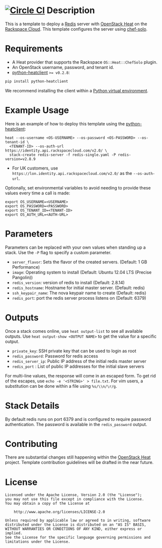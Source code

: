 [![Circle CI](https://circleci.com/gh/rackspace-orchestration-templates/redis-single/tree/master.png?style=shield)](https://circleci.com/gh/rackspace-orchestration-templates/redis-single)
Description
===========

This is a template to deploy a [Redis](http://redis.io/) server with [OpenStack
Heat](https://wiki.openstack.org/wiki/Heat) on the [Rackspace
Cloud](http://www.rackspace.com/cloud/). This template configures the server
using [chef-solo](http://docs.opscode.com/chef_solo.html).

Requirements
============
* A Heat provider that supports the Rackspace `OS::Heat::ChefSolo` plugin.
* An OpenStack username, password, and tenant id.
* [python-heatclient](https://github.com/openstack/python-heatclient)
`>= v0.2.8`:

```bash
pip install python-heatclient
```

We recommend installing the client within a [Python virtual
environment](http://www.virtualenv.org/).

Example Usage
=============
Here is an example of how to deploy this template using the
[python-heatclient](https://github.com/openstack/python-heatclient):

```
heat --os-username <OS-USERNAME> --os-password <OS-PASSWORD> --os-tenant-id \
  <TENANT-ID> --os-auth-url https://identity.api.rackspacecloud.com/v2.0/ \
  stack-create redis-server -f redis-single.yaml -P redis-version=v2.8.9
```

* For UK customers, use `https://lon.identity.api.rackspacecloud.com/v2.0/` as
the `--os-auth-url`.

Optionally, set environmental variables to avoid needing to provide these
values every time a call is made:

```
export OS_USERNAME=<USERNAME>
export OS_PASSWORD=<PASSWORD>
export OS_TENANT_ID=<TENANT-ID>
export OS_AUTH_URL=<AUTH-URL>
```

Parameters
==========
Parameters can be replaced with your own values when standing up a stack. Use
the `-P` flag to specify a custom parameter.

* `server_flavor`: Sets the flavor of the created servers. (Default: 1 GB Performance)
* `image`: Operating system to install (Default: Ubuntu 12.04 LTS (Precise
  Pangolin))
* `redis_version`: version of redis to install (Default: 2.8.14)
* `redis_hostname`: Hostname for initial master server. (Default: redis)
* `ssh_keypair_name`: The nova keypair name to create (Default: redis)
* `redis_port`: port the redis server process listens on (Default: 6379)


Outputs
=======
Once a stack comes online, use `heat output-list` to see all available outputs.
Use `heat output-show <OUTPUT NAME>` to get the value for a specific output.

* `private_key`: SSH private key that can be used to login as root
* `redis_password`: Password for redis access
* `redis_server_ip`: Public IP address of the initial redis master server
* `redis_port` : List of public IP addresses for the initial slave servers

For multi-line values, the response will come in an escaped form. To get rid of
the escapes, use `echo -e '<STRING>' > file.txt`. For vim users, a substitution
can be done within a file using `%s/\\n/\r/g`.

Stack Details
=============
By default redis runs on port 6379 and is configured to require password
authentication. The password is available in the `redis_password` output.

Contributing
============
There are substantial changes still happening within the [OpenStack
Heat](https://wiki.openstack.org/wiki/Heat) project. Template contribution
guidelines will be drafted in the near future.

License
=======
```
Licensed under the Apache License, Version 2.0 (the "License");
you may not use this file except in compliance with the License.
You may obtain a copy of the License at

    http://www.apache.org/licenses/LICENSE-2.0

Unless required by applicable law or agreed to in writing, software
distributed under the License is distributed on an "AS IS" BASIS,
WITHOUT WARRANTIES OR CONDITIONS OF ANY KIND, either express or implied.
See the License for the specific language governing permissions and
limitations under the License.
```
